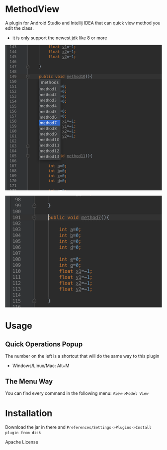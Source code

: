 MethodView
========

A plugin for Android Studio and Intellij IDEA that can quick view method you edit the class.

* it is only support the newest jdk like 8 or more

![](method_view_test.png)

![](method_view_test_result.png)

Usage
=====

Quick Operations Popup
-----------------

The number on the left is a shortcut that will do the same way to this plugin

* Windows/Linux/Mac: Alt+M

The Menu Way
------------
You can find every command in the following menu:
`View->Model View` 


Installation
========

Download the jar in there and 
`Preferences/Settings->Plugins->Install plugin from disk` 

Apache License
